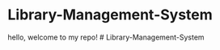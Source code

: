 ﻿# Library-Management-System

hello, welcome to my repo!
#   L i b r a r y - M a n a g e m e n t - S y s t e m  
 